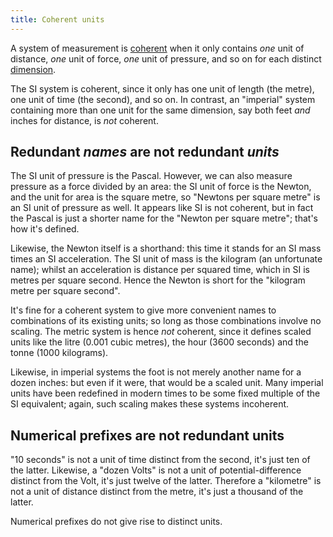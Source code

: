 ```yaml
---
title: Coherent units
---
```


A system of measurement is
[coherent](https://en.wikipedia.org/wiki/Coherence_(units_of_measurement)) when
it only contains *one* unit of distance, *one* unit of force, *one* unit of
pressure, and so on for each distinct
[dimension](https://en.wikipedia.org/wiki/Dimensional_analysis).

The SI system is coherent, since it only has one unit of length (the metre),
one unit of time (the second), and so on. In contrast, an "imperial" system
containing more than one unit for the same dimension, say both feet *and* inches
for distance, is *not* coherent.

## Redundant *names* are not redundant *units* ##

The SI unit of pressure is the Pascal. However, we can also measure pressure as
a force divided by an area: the SI unit of force is the Newton, and the unit for
area is the square metre, so "Newtons per square metre" is an SI unit of
pressure as well. It appears like SI is not coherent, but in fact the Pascal is
just a shorter name for the "Newton per square metre"; that's how it's defined.

Likewise, the Newton itself is a shorthand: this time it stands for an SI mass
times an SI acceleration. The SI unit of mass is the kilogram (an unfortunate
name); whilst an acceleration is distance per squared time, which in SI is
metres per square second. Hence the Newton is short for the "kilogram metre per
square second".

It's fine for a coherent system to give more convenient names to combinations of
its existing units; so long as those combinations involve no scaling. The metric
system is hence *not* coherent, since it defines scaled units like the litre
(0.001 cubic metres), the hour (3600 seconds) and the tonne (1000 kilograms).

Likewise, in imperial systems the foot is not merely another name for a dozen
inches: but even if it were, that would be a scaled unit. Many imperial units
have been redefined in modern times to be some fixed multiple of the SI
equivalent; again, such scaling makes these systems incoherent.

## Numerical prefixes are not redundant units ##

"10 seconds" is not a unit of time distinct from the second, it's just ten of
the latter. Likewise, a "dozen Volts" is not a unit of potential-difference
distinct from the Volt, it's just twelve of the latter. Therefore a "kilometre"
is not a unit of distance distinct from the metre, it's just a thousand of the
latter.

Numerical prefixes do not give rise to distinct units.
